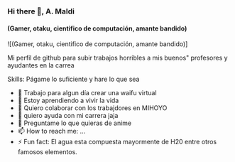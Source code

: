 ### Hi there 👋, A. Maldi 
#### (Gamer, otaku, cientifico de computación, amante bandido)
![(Gamer, otaku, cientifico de computación, amante bandido)]

Mi perfil de github para subir trabajos horribles a mis buenos" profesores y ayudantes en la carrea

Skills: Págame lo suficiente y hare lo que sea

- 🔭 Trabajo para algun día crear una waifu virtual
- 🌱 Estoy aprendiendo a vivir la vida
- 👯 Quiero colaborar con los trabajdores en MIHOYO
- 🤔 quiero ayuda con mi carrera jaja
- 💬 Preguntame lo que quieras de anime 
- 📫 How to reach me: ...
- ⚡ Fun fact: El agua esta compuesta mayormente de H20 entre otros famosos elementos.





